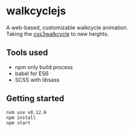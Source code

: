 # walkcyclejs
A web-based, customizable walkcycle animation. <br />
Taking the [css3walkcycle](https://github.com/KarstenBuckstegge/css3walkcycle) to new heights.

## Tools used
- npm only build process
- babel for ES6
- SCSS with libsass

## Getting started
```  
nvm use v0.12.6
npm install
npm start
```
